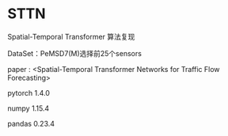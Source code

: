 # STTN

Spatial-Temporal Transformer 算法复现

DataSet：PeMSD7(M)选择前25个sensors

paper : &lt;Spatial-Temporal Transformer Networks for Traffic Flow Forecasting>


pytorch   1.4.0

numpy     1.15.4

pandas    0.23.4

